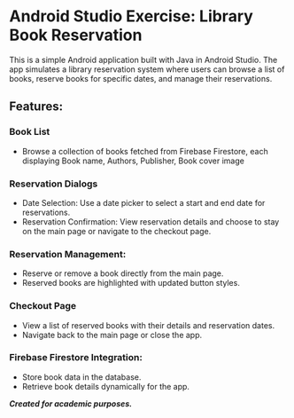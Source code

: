 # Android Studio Exercise: Library Book Reservation

This is a simple Android application built with Java in Android Studio. The app simulates a library reservation system where users can browse a list of books, reserve books for specific dates, and manage their reservations.

## Features:
### Book List
- Browse a collection of books fetched from Firebase Firestore, each displaying Book name, Authors, Publisher, Book cover image
### Reservation Dialogs
- Date Selection: Use a date picker to select a start and end date for reservations.
- Reservation Confirmation: View reservation details and choose to stay on the main page or navigate to the checkout page.
### Reservation Management:
- Reserve or remove a book directly from the main page.
- Reserved books are highlighted with updated button styles.
### Checkout Page
- View a list of reserved books with their details and reservation dates.
- Navigate back to the main page or close the app.
### Firebase Firestore Integration:
- Store book data in the database.
- Retrieve book details dynamically for the app.

***Created for academic purposes.***
